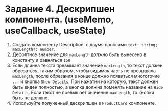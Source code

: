 # Задание 4. Дескрипшен компонента. (useMemo, useCallback, useState)

1. Создать компоненту Description. с двумя пропсами `text: string; maxLength?: number;`
2. Дефолтное значение для `maxLength` должно быть вынесено в константу и равняться `150`
3. Если длинна текста превышает значение `maxLength`, то текст должен обрезаться, таким образом, чтобы видимая часть не превышала `maxLength`, после обрезания в конце должно появиться многоточие `...` и кнопка `Show Details`. При нажатии на которую, текст должен быть виден полностью, а кнопка должна поменять название на `Hide Details`. Если текст не превышает значение `maxLength`, то кнопки быть не должно.
4. Используйте полученный дескрипшен в `ProductCard` компоненте.
